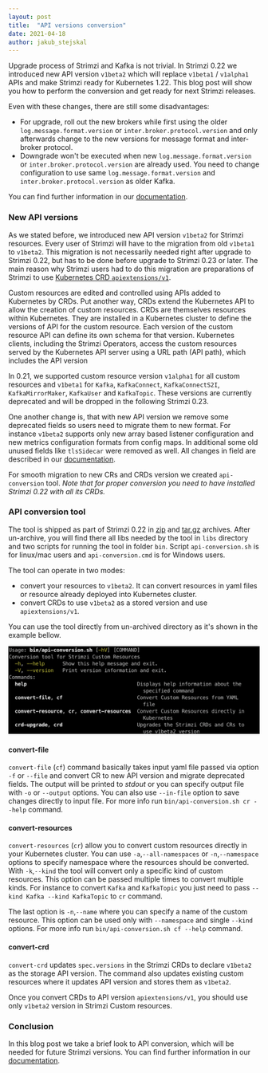 ```yaml
---
layout: post
title:  "API versions conversion"
date: 2021-04-18
author: jakub_stejskal
---
```

Upgrade process of Strimzi and Kafka is not trivial.
In Strimzi 0.22 we introduced new API version `v1beta2` which will replace `v1beta1` / `v1alpha1` APIs and make Strimzi ready for Kubernetes 1.22.
This blog post will show you how to perform the conversion and get ready for next Strimzi releases.

<!--more-->

Even with these changes, there are still some disadvantages:
* For upgrade, roll out the new brokers while first using the older `log.message.format.version` or `inter.broker.protocol.version` and only afterwards change to the new versions for message format and inter-broker protocol.
* Downgrade won't be executed when new `log.message.format.version` or `inter.broker.protocol.version` are already used.
  You need to change configuration to use same `log.message.format.version` and `inter.broker.protocol.version` as older Kafka.

You can find further information in our [documentation](https://strimzi.io/docs/operators/0.22.1/full/deploying.html#proc-upgrade-cli-tool-crds-str).

### New API versions

As we stated before, we introduced new API version `v1beta2` for Strimzi resources.
Every user of Strimzi will have to the migration from old `v1beta1` to `v1beta2`.
This migration is not necessarily needed right after upgrade to Strimzi 0.22, but has to be done before upgrade to Strimzi 0.23 or later.
The main reason why Strimzi users had to do this migration are preparations of Strimzi to use [Kubernetes CRD `apiextensions/v1`](https://kubernetes.io/docs/reference/using-api/deprecation-guide/#customresourcedefinition-v122).

Custom resources are edited and controlled using APIs added to Kubernetes by CRDs.
Put another way, CRDs extend the Kubernetes API to allow the creation of custom resources.
CRDs are themselves resources within Kubernetes.
They are installed in a Kubernetes cluster to define the versions of API for the custom resource.
Each version of the custom resource API can define its own schema for that version.
Kubernetes clients, including the Strimzi Operators, access the custom resources served by the Kubernetes API server using a URL path (API path), which includes the API version

In 0.21, we supported custom resource version `v1alpha1` for all custom resources and `v1beta1` for `Kafka`, `KafkaConnect`, `KafkaConnectS2I`, `KafkaMirrorMaker`, `KafkaUser` and `KafkaTopic`.
These versions are currently deprecated and will be dropped in the following Strimzi 0.23.

One another change is, that with new API version we remove some deprecated fields so users need to migrate them to new format.
For instance `v1beta2` supports only new array based listener configuration and new metrics configuration formats from config maps.
In additional some old unused fields like `tlsSidecar` were removed as well.
All changes in field are described in our [documentation](https://strimzi.io/docs/operators/latest/full/deploying.html#proc-upgrade-cli-tool-files-str).

For smooth migration to new CRs and CRDs version we created `api-conversion` tool. _Note that for proper conversion you need to have installed Strimzi 0.22 with all its CRDs._

### API conversion tool

The tool is shipped as part of Strimzi 0.22 in [zip](https://github.com/strimzi/strimzi-kafka-operator/releases/download/0.22.1/api-conversion-0.22.1.zip) and [tar.gz](https://github.com/strimzi/strimzi-kafka-operator/releases/download/0.22.1/api-conversion-0.22.1.tar.gz) archives.
After un-archive, you will find there all libs needed by the tool in `libs` directory and two scripts for running the tool in folder `bin`.
Script `api-conversion.sh` is for linux/mac users and `api-conversion.cmd` is for Windows users.

The tool can operate in two modes:
* convert your resources to `v1beta2`. It can convert resources in yaml files or resource already deployed into Kubernetes cluster.
* convert CRDs to use `v1beta2` as a stored version and use `apiextensions/v1`.

You can use the tool directly from un-archived directory as it's shown in the example bellow.

![api-conversion tool help](/assets/images/posts/2021-04-18-api-conversion.png)

#### convert-file

`convert-file` (`cf`) command basically takes input yaml file passed via option `-f` or `--file` and convert CR to new API version and migrate deprecated fields.
The output will be printed to _stdout_ or you can specify output file with `-o` or `--output` options.
You can also use `--in-file` option to save changes directly to input file.
For more info run `bin/api-conversion.sh cr --help` command.

#### convert-resources

`convert-resources` (`cr`) allow you to convert custom resources directly in your Kubernetes cluster.
You can use `-a`,`--all-namespaces` or `-n`,`--namespace` options to specify namespace where the resources should be converted.
With `-k`,`--kind` the tool will convert only a specific kind of custom resources.
This option can be passed multiple times to convert multiple kinds.
For instance to convert `Kafka` and `KafkaTopic` you just need to pass `--kind Kafka --kind KafkaTopic` to `cr` command.

The last option is `-n`,`--name` where you can specify a name of the custom resource.
This option can be used only with `--namespace` and single `--kind` options.
For more info run `bin/api-conversion.sh cf --help` command.

#### convert-crd

`convert-crd` updates `spec.versions` in the Strimzi CRDs to declare `v1beta2` as the storage API version.
The command also updates existing custom resources where it updates API version and stores them as `v1beta2`.

Once you convert CRDs to API version `apiextensions/v1`, you should use only `v1beta2` version in Strimzi Custom resources.


### Conclusion

In this blog post we take a brief look to API conversion, which will be needed for future Strimzi versions.
You can find further information in our [documentation](https://strimzi.io/docs/operators/0.22.1/full/deploying.html#proc-upgrade-cli-tool-files-str).

